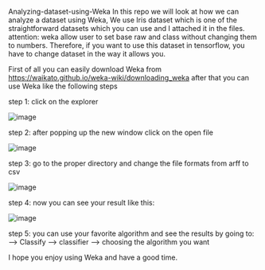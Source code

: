 Analyzing-dataset-using-Weka
In this repo we will look at how we can analyze a dataset using Weka, We use Iris dataset which is one of the straightforward datasets which you can use and I attached it in the files.
attention: weka allow user to set base raw and class without changing them to numbers. Therefore, if you want to use this dataset in tensorflow, you have to change dataset in the way
it allows you.

First of all you can easily download Weka from https://waikato.github.io/weka-wiki/downloading_weka 
after that you can use Weka like the following steps 

step 1: 
    click on the explorer
    
![image](https://github.com/Rostamnezhad/Analyzing-dataset-using-Weka/assets/89247982/73945de3-5e01-4ca9-98e8-7d28cb69b7de)


step 2:
    after popping up the new window click on the open file
    
![image](https://github.com/Rostamnezhad/Analyzing-dataset-using-Weka/assets/89247982/da3a1347-d637-4ddb-82c2-8f897329a321)

step 3:
    go to the proper directory and change the file formats from arff to csv
    
![image](https://github.com/Rostamnezhad/Analyzing-dataset-using-Weka/assets/89247982/137b7248-527f-4ca0-8e13-a90d3547cf22)

step 4: 
    now you can see your result like this:

![image](https://github.com/Rostamnezhad/Analyzing-dataset-using-Weka/assets/89247982/a6098307-530f-4549-8eef-6f72ca17a8b6)

step 5: 
    you can use your favorite algorithm and see the results by going to:
        --> Classify --> classifier --> choosing the algorithm you want

I hope you enjoy using Weka and have a good time. 
